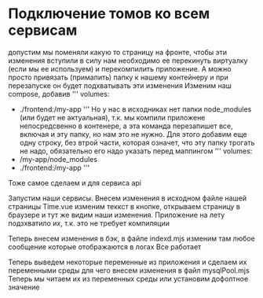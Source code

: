 # Подключение томов ко всем сервисам

допустим мы поменяли какую то страницу на фронте, чтобы эти изменения вступили в силу нам 
необходимо ее перекинуть виртуалку (если мы ее используем) и перекомпилить приложение.
А можно просто привязать (примапить) папку к нашему контейнеру и при перезапуске он будет 
подхватывать эти изменения
Изменим наш compose, добавив
'''
volumes:
- ./frontend:/my-app
'''
Но у нас в исходниках нет папки node_modules (или будет не актуальная), т.к. мы компили 
  приложене непосредсвенно в контенере, а эта команда перезапишет все, включая и эту папку, но 
  нам это не нужно. Для этого добавим еще одну строку, без втрой части, которая означет, что эту 
  папку трогать не надо, обязательно его надо указать перед маппингом
'''
volumes:
- /my-app/node_modules
- ./frontend:/my-app
  '''

Тоже самое сделаем и для сервиса api

Запустим наши сервисы.
Внесем изменения в исходном файле нашей страницы Time.vue изменим теккст в кнопке, открываем 
страницу в браузере и тут же видим наши изменения. Приложение на лету подзхватило их, т.к. это 
не требует компиляции

Теперь внесем изменения в бэк, в файле indexd.mjs изменим там любое сообщение которые 
отображаются в логах
Все работает

Теперь выведем некоторые переменные из приложения и сделаем их переменными среды для чего внесем 
изменения в файл mysqlPool.mjs
Теперь мы читаем их из переменных среды или установим дофолтное значение



